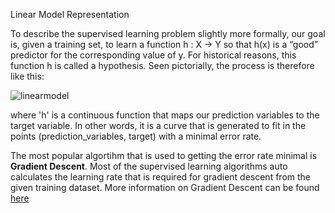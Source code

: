 Linear Model Representation

To describe the supervised learning problem slightly more formally, our goal is, given a training set, to learn a function h : X → Y so that h(x) is a “good” predictor for the corresponding value of y. For historical reasons, this function h is called a hypothesis. Seen pictorially, the process is therefore like this:

![linearmodel](https://cloud.githubusercontent.com/assets/8801972/21876561/f2732e74-d8a9-11e6-997f-4c8ca60e858b.png)

where 'h' is a continuous function that maps our prediction variables to the target variable. In other words, it is a curve that is generated to fit in the points (prediction_variables, target) with a minimal error rate.

The most popular algortihm that is used to getting the error rate minimal is **Gradient Descent**. Most of the supervised learning algorithms auto calculates the learning rate that is required for gradient descent from the given training dataset. More information on Gradient Descent can be found [here](https://en.wikipedia.org/wiki/Gradient_descent)

